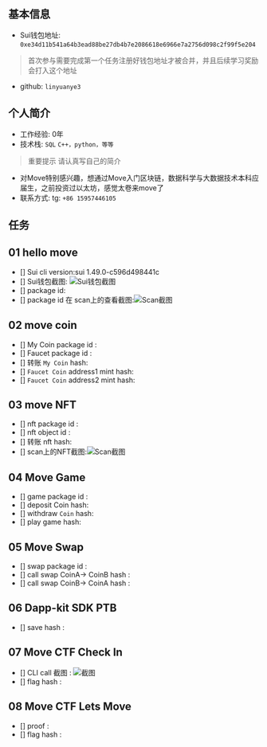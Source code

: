 ## 基本信息
- Sui钱包地址: `0xe34d11b541a64b3ead88be27db4b7e2086618e6966e7a2756d098c2f99f5e204`
> 首次参与需要完成第一个任务注册好钱包地址才被合并，并且后续学习奖励会打入这个地址
- github: `linyuanye3`

## 个人简介
- 工作经验: 0年
- 技术栈: `SQL` `C++，python，等等`
> 重要提示 请认真写自己的简介
- 对Move特别感兴趣，想通过Move入门区块链，数据科学与大数据技术本科应届生，之前投资过以太坊，感觉太卷来move了
- 联系方式: tg: `+86 15957446105` 

## 任务

##   01 hello move  
- [] Sui cli version:sui 1.49.0-c596d498441c
- [] Sui钱包截图: ![Sui钱包截图](./images/1)
- [] package id: 
- [] package id 在 scan上的查看截图:![Scan截图](./images/你的图片地址)

##   02 move coin
- [] My Coin package id : 
- [] Faucet package id : 
- [] 转账 `My Coin` hash:
- [] `Faucet Coin` address1 mint hash:
- [] `Faucet Coin` address2 mint hash:

##   03 move NFT
- [] nft package id :
- [] nft object id : 
- [] 转账 nft  hash:
- [] scan上的NFT截图:![Scan截图](./images/你的图片地址)

##   04 Move Game
- [] game package id :
- [] deposit Coin hash:
- [] withdraw `Coin` hash:
- [] play game hash:

##   05 Move Swap
- [] swap package id :
- [] call swap CoinA-> CoinB  hash :
- [] call swap CoinB-> CoinA  hash :

##   06 Dapp-kit SDK PTB
- [] save hash :

##   07 Move CTF Check In
- [] CLI call 截图 : ![截图](./images/你的图片地址)
- [] flag hash :

##   08 Move CTF Lets Move
- [] proof : 
- [] flag hash :

